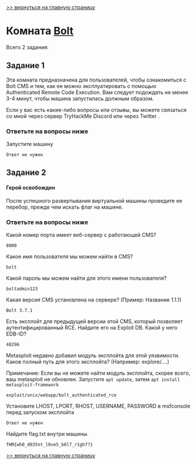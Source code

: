 [>> вернуться на главную страницу](https://github.com/BEPb/tryhackme/blob/master/README.md)

# Комната [Bolt](https://tryhackme.com/r/room/bolt) 

Всего 2 задания:
## Задание 1
Эта комната предназначена для пользователей, чтобы ознакомиться с Bolt CMS и тем, как ее можно эксплуатировать с помощью Authenticated Remote Code Execution. Вам следует подождать не менее 3-4 минут, чтобы машина запустилась должным образом.

Если у вас есть какие-либо вопросы или отзывы, вы можете связаться со мной через сервер TryHackMe Discord или через Twitter .

### Ответьте на вопросы ниже
Запустите машину

```commandline
Ответ не нужен
```

## Задание 2
#### Герой освобожден

После успешного развертывания виртуальной машины проведите ее перебор, прежде чем искать флаг на машине.

### Ответьте на вопросы ниже
Какой номер порта имеет веб-сервер с работающей CMS?
```commandline
8000
```
Какое имя пользователя мы можем найти в CMS?
```commandline
bolt
```
Какой пароль мы можем найти для этого имени пользователя?
```commandline
boltadmin123
```
Какая версия CMS установлена на сервере? (Пример: Название 1.1.1)
```commandline
Bolt 3.7.1
```
Есть эксплойт для предыдущей версии этой CMS, который позволяет аутентифицированный RCE.  Найдите его на Exploit DB. Какой у него EDB-ID?
```commandline
48296
```
Metasploit недавно добавил модуль эксплойта для этой уязвимости. Каков полный путь для этого эксплойта? (Например: explore/....)

Примечание: Если вы не можете найти модуль эксплойта, скорее всего, ваш metasploit не обновлен. Запустите ` apt update `, затем ` apt install metasploit-framework `
```commandline
exploit/unix/webapp/bolt_authenticated_rce
```
Установите LHOST, LPORT, RHOST, USERNAME, PASSWORD  в msfconsole перед запуском эксплойта
```commandline
Ответ не нужен
```
Найдите flag.txt внутри машины.
```commandline
THM{wh0_d035nt_l0ve5_b0l7_r1gh7?}
```


[>> вернуться на главную страницу](https://github.com/BEPb/tryhackme/blob/master/README.md)